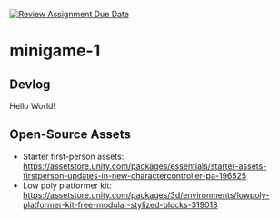 [![Review Assignment Due Date](https://classroom.github.com/assets/deadline-readme-button-22041afd0340ce965d47ae6ef1cefeee28c7c493a6346c4f15d667ab976d596c.svg)](https://classroom.github.com/a/d-DorLAf)
# minigame-1
## Devlog
Hello World!
## Open-Source Assets
- Starter first-person assets: https://assetstore.unity.com/packages/essentials/starter-assets-firstperson-updates-in-new-charactercontroller-pa-196525
- Low poly platformer kit: https://assetstore.unity.com/packages/3d/environments/lowpoly-platformer-kit-free-modular-stylized-blocks-319018 
